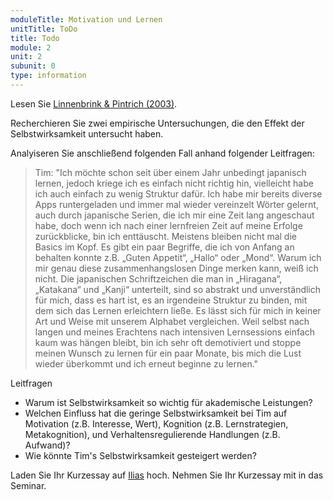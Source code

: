 ```yaml
---
moduleTitle: Motivation und Lernen
unitTitle: ToDo
title: Todo
module: 2
unit: 2
subunit: 0
type: information
---
```



Lesen Sie [Linnenbrink & Pintrich (2003)](https://ilias.uni-freiburg.de/goto.php?target=file_1282537_download&client_id=unifreiburg). 

Recherchieren Sie zwei empirische Untersuchungen, die den Effekt der Selbstwirksamkeit untersucht haben. 

Analyiseren Sie anschließend folgenden Fall anhand folgender Leitfragen:

> Tim: "Ich möchte schon seit über einem Jahr unbedingt japanisch lernen, jedoch kriege ich es einfach nicht richtig hin, vielleicht habe ich auch einfach zu wenig Struktur dafür. Ich habe mir bereits diverse Apps runtergeladen und immer mal wieder vereinzelt Wörter gelernt, auch durch japanische Serien, die ich mir eine Zeit lang angeschaut habe, doch wenn ich nach einer lernfreien Zeit auf meine Erfolge zurückblicke, bin ich enttäuscht. Meistens bleiben nicht mal die Basics im Kopf. Es gibt ein paar Begriffe, die ich von Anfang an behalten konnte z.B. „Guten Appetit“, „Hallo“ oder „Mond“. Warum ich mir genau diese zusammenhangslosen Dinge merken kann, weiß ich nicht. Die japanischen Schriftzeichen die man in „Hiragana“, „Katakana“ und „Kanji“ unterteilt, sind so abstrakt und unverständlich für mich, dass es hart ist, es an irgendeine Struktur zu binden, mit dem sich das Lernen erleichtern ließe. Es lässt sich für mich in keiner Art und Weise mit unserem Alphabet vergleichen. Weil selbst nach langen und meines Erachtens nach intensiven Lernsessions einfach kaum was hängen bleibt, bin ich sehr oft demotiviert und stoppe meinen Wunsch zu lernen für ein paar Monate, bis mich die Lust wieder überkommt und ich erneut beginne zu lernen."

Leitfragen

* Warum ist Selbstwirksamkeit so wichtig für akademische Leistungen? 
* Welchen Einfluss hat die geringe Selbstwirksamkeit bei Tim auf Motivation (z.B. Interesse, Wert), Kognition (z.B. Lernstrategien, Metakognition), und Verhaltensregulierende Handlungen (z.B. Aufwand)?
* Wie könnte Tim's Selbstwirksamkeit gesteigert werden? 


Laden Sie Ihr Kurzessay auf [Ilias](https://ilias.uni-freiburg.de/goto.php?target=exc_1239027&client_id=unifreiburg) hoch. Nehmen Sie Ihr Kurzessay mit in das Seminar. 
